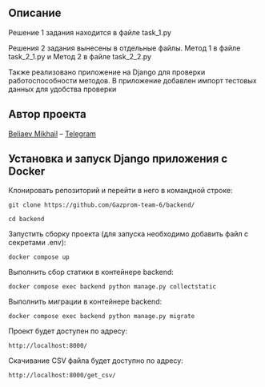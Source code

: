 ## Описание

Решение 1 задания находится в файле task_1.py

Решения 2 задания вынесены в отдельные файлы. Метод 1 в файле task_2_1.py и Метод 2 в файле task_2_2.py

Также реализовано приложение на Django для проверки работоспособности методов. В приложение добавлен импорт тестовых данных для удобства проверки

## Автор проекта

[Beliaev Mikhail](https://github.com/tooMike) – [Telegram](https://t.me/gusoyn)

## Установка и запуск Django приложения с Docker

Клонировать репозиторий и перейти в него в командной строке:

```
git clone https://github.com/Gazprom-team-6/backend/
```

```
cd backend
```

Запустить сборку проекта (для запуска необходимо добавить файл с секретами .env):

```
docker compose up
```

Выполнить сбор статики в контейнере backend:

```
docker compose exec backend python manage.py collectstatic
```

Выполнить миграции в контейнере backend:

```
docker compose exec backend python manage.py migrate
```

Проект будет доступен по адресу:

```
http://localhost:8000/
```

Скачивание CSV файла будет доступно по адресу:

```
http://localhost:8000/get_csv/
```
